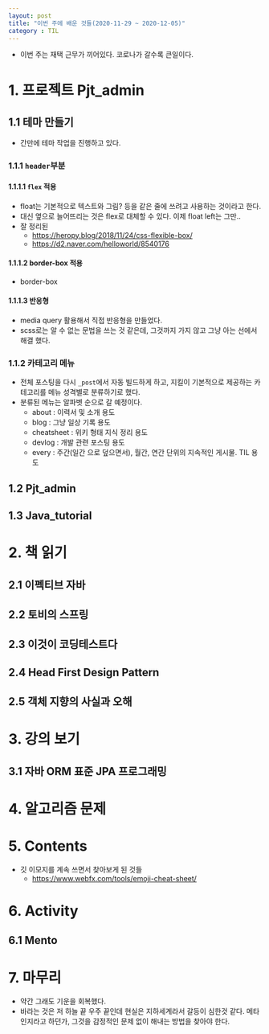 ```yaml
---
layout: post
title: "이번 주에 배운 것들(2020-11-29 ~ 2020-12-05)"
category : TIL
---
```


- 이번 주는 재택 근무가 끼어있다. 코로나가 갈수록 큰일이다.



# 1. 프로젝트 Pjt_admin

## 1.1 테마 만들기

- 간만에 테마 작업을 진행하고 있다.

### 1.1.1 `header`부분

#### 1.1.1.1 `flex`  적용

- float는 기본적으로 텍스트와 그림? 등을 같은 줄에 쓰려고 사용하는 것이라고 한다.
- 대신 옆으로 늘어뜨리는 것은 flex로 대체할 수 있다. 이제 float left는 그만..
- 잘 정리된
  - https://heropy.blog/2018/11/24/css-flexible-box/
  - https://d2.naver.com/helloworld/8540176

#### 1.1.1.2 border-box 적용

-  border-box

#### 1.1.1.3 반응형

- media query 활용해서 직접 반응형을 만들었다.
- scss로는 알 수 없는 문법을 쓰는 것 같은데, 그것까지 가지 않고 그냥 아는 선에서 해결 했다.



### 1.1.2 카테고리 메뉴

- 전체 포스팅을 다시 `_post`에서 자동 빌드하게 하고, 지킬이 기본적으로 제공하는 카테고리를 메뉴 성격별로 분류하기로 했다.
- 분류된 메뉴는 알파벳 순으로 갈 예정이다.
  - about : 이력서 및 소개 용도
  - blog : 그냥 일상 기록 용도
  - cheatsheet : 위키 형태 지식 정리 용도
  - devlog : 개발 관련 포스팅 용도
  - every : 주간(일간 으로 덮으면서), 월간, 연간 단위의 지속적인 게시물. TIL 용도

 

## 1.2 Pjt_admin
## 1.3 Java_tutorial



# 2. 책 읽기



## 2.1 이펙티브 자바

## 2.2 토비의 스프링

## 2.3 이것이 코딩테스트다

## 2.4 Head First Design Pattern

## 2.5 객체 지향의 사실과 오해



# 3. 강의 보기



## 3.1 자바 ORM 표준 JPA 프로그래밍



# 4. 알고리즘 문제





# 5. Contents

- 깃 이모지를 계속 쓰면서 찾아보게 된 것들
  - https://www.webfx.com/tools/emoji-cheat-sheet/


# 6. Activity

## 6.1 Mento



# 7. 마무리

- 약간 그래도 기운을 회복했다.
- 바라는 것은 저 하늘 끝 우주 끝인데 현실은 지하세계라서 갈등이 심한것 같다. 메타인지라고 하던가, 그것을 감정적인 문제 없이 해내는 방법을 찾아야 한다.